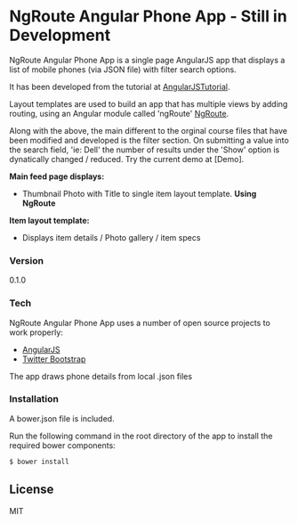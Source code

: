 # NgRoute Angular Phone App - Still in Development

NgRoute Angular Phone App is a single page AngularJS app that displays a list of mobile phones (via JSON file) with filter search options.  

It has been developed from the tutorial at [AngularJSTutorial].

Layout templates are used to build an app that has multiple views by adding routing, using an Angular module called 'ngRoute' [NgRoute].

Along with the above, the main different to the orginal course files that have been modified and developed is the filter section. On submitting a value into the search field, 'ie: Dell' the number of results under the 'Show' option is dynatically changed / reduced. Try the current demo at [Demo].

**Main feed page displays:**

  - Thumbnail Photo with Title to single item layout template. **Using NgRoute**


**Item layout template:**

  - Displays item details / Photo gallery / item specs


### Version
0.1.0

### Tech

NgRoute Angular Phone App uses a number of open source projects to work properly:

* [AngularJS]
* [Twitter Bootstrap]

The app draws phone details from local .json files


### Installation

A bower.json file is included.

Run the following command in the root directory of the app to install the required bower components:

```sh
$ bower install
```

License
----

MIT

 [AngularJSTutorial]: <https://docs.angularjs.org/tutorial>
 [NgRoute]: <https://docs.angularjs.org/api/ngRoute>

 [AngularJS]: <http://angularjs.org>
 [Twitter Bootstrap]: <http://twitter.github.com/bootstrap/>
